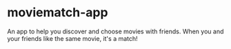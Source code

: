 # moviematch-app

An app to help you discover and choose movies with friends. When you and your friends like the same movie, it's a match!

